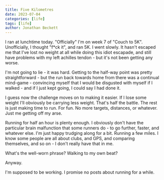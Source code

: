 ```yaml
---
title: Five Kilometres
date: 2023-07-04
categories: [life]
tags: [life]
author: Jonathan Beckett
---
```


I ran at lunchtime today. "Officially" I'm on week 7 of "Couch to 5K". Unofficially, I thought "f*ck it", and ran 5K. I went slowly. It hasn't escaped me that I've lost no weight at all while doing this idiot escapade, and still have problems with my left achilles tendon - but it's not been getting any worse.

I'm not going to lie - it was hard. Getting to the half-way point was pretty straightforward - but the run back towards home from there was a continual mind-game - convincing myself that I would be disgusted with myself if I walked - and if I just kept going, I could say I had done it.

I guess now the challenge moves on to making it easier. If I lose some weight I'll obviously be carrying less weight. That's half the battle. The rest is just making time to run. For fun. No more targets, distances, or whatever. Just me getting off my arse.

Running for half an hour is plenty enough. I obviously don't have the particular brain malfunction that some runners do - to go further, faster, and whatever else. I'm just happy trudging along for a bit. Running a few miles. I know some people are all about clubs, and GPS, and comparing themselves, and so on - I don't really have that in me.

What's the well-worn phrase? Walking to my own beat?

Anyway.

I'm supposed to be working. I promise no posts about running for a while.
